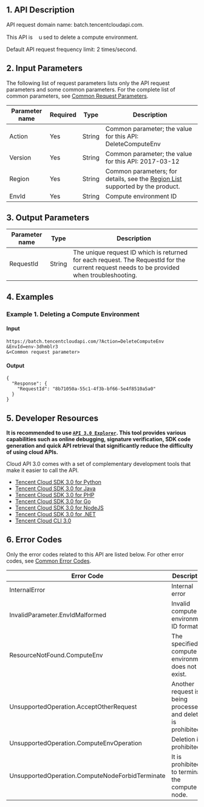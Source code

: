 ## 1. API Description

API request domain name: batch.tencentcloudapi.com.

This API is　ｕsed to delete a compute environment.

Default API request frequency limit: 2 times/second.


## 2. Input Parameters

The following list of request parameters lists only the API request parameters and some common parameters. For the complete list of common parameters, see [Common Request Parameters](/document/api/599/30473).

| Parameter name | Required | Type | Description |
|---------|---------|---------|---------|
| Action | Yes | String | Common parameter; the value for this API: DeleteComputeEnv |
| Version | Yes | String | Common parameter; the value for this API: 2017-03-12 |
| Region | Yes | String | Common parameters; for details, see the [Region List](/document/api/599/30473#.E5.9C.B0.E5.9F.9F.E5.88.97.E8.A1.A8) supported by the product. |
| EnvId | Yes | String | Compute environment ID |

## 3. Output Parameters

| Parameter name | Type | Description |
|---------|---------|---------|
| RequestId | String | The unique request ID which is returned for each request. The RequestId for the current request needs to be provided when troubleshooting. |

## 4. Examples

### Example 1. Deleting a Compute Environment

#### Input 

```
https://batch.tencentcloudapi.com/?Action=DeleteComputeEnv
&EnvId=env-3dhmblr3
&<Common request parameter>
```

#### Output

```
{
  "Response": {
    "RequestId": "8b71050a-55c1-4f3b-bf66-5e4f8510a5a0"
  }
}
```

## 5. Developer Resources

**It is recommended to use [`API 3.0 Explorer`](https://console.cloud.tencent.com/api/explorer). This tool provides various capabilities such as online debugging, signature verification, SDK code generation and quick API retrieval that significantly reduce the difficulty of using cloud APIs.**

Cloud API 3.0 comes with a set of complementary development tools that make it easier to call the API.

* [Tencent Cloud SDK 3.0 for Python](https://github.com/TencentCloud/tencentcloud-sdk-python)
* [Tencent Cloud SDK 3.0 for Java](https://github.com/TencentCloud/tencentcloud-sdk-java)
* [Tencent Cloud SDK 3.0 for PHP](https://github.com/TencentCloud/tencentcloud-sdk-php)
* [Tencent Cloud SDK 3.0 for Go](https://github.com/TencentCloud/tencentcloud-sdk-go)
* [Tencent Cloud SDK 3.0 for NodeJS](https://github.com/TencentCloud/tencentcloud-sdk-nodejs)
* [Tencent Cloud SDK 3.0 for .NET](https://github.com/TencentCloud/tencentcloud-sdk-dotnet)
* [Tencent Cloud CLI 3.0](https://cloud.tencent.com/document/product/440/6176)

## 6. Error Codes

Only the error codes related to this API are listed below. For other error codes, see [Common Error Codes](/document/api/599/30479#.E5.85.AC.E5.85.B1.E9.94.99.E8.AF.AF.E7.A0.81).

| Error Code | Description |
|---------|---------|
| InternalError | Internal error |
| InvalidParameter.EnvIdMalformed | Invalid compute environment ID format. |
| ResourceNotFound.ComputeEnv | The specified compute environment does not exist. |
| UnsupportedOperation.AcceptOtherRequest | Another request is being processed and deletion is prohibited. |
| UnsupportedOperation.ComputeEnvOperation | Deletion is prohibited. |
| UnsupportedOperation.ComputeNodeForbidTerminate | It is prohibited to terminate the compute node. |

